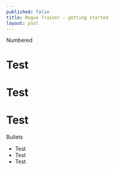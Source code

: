 ```yaml
---
published: false
title: Rogue Trainer - getting started
layout: post
---
```

Numbered 
# Test
# Test
# Test
Bullets
- Test
- Test
- Test